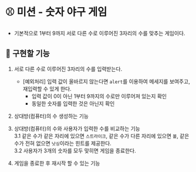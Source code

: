# ⚾ 미션 - 숫자 야구 게임
- 기본적으로 1부터 9까지 서로 다른 수로 이루어진 3자리의 수를 맞추는 게임이다.

## 🎯 구현할 기능
1. 서로 다른 수로 이루어진 3자리의 수를 입력받는다.
    - [예외처리] 입력 값이 올바르지 않는다면 `alert`를 이용하여 메세지를 보여주고, 재입력할 수 있게 한다.
        - 입력 값이 0이 아닌 1부터 9까지의 수로만 이루어져 있는지 확인
        - 동일한 숫자를 입력한 것은 아닌지 확인

2. 상대방(컴퓨터)의 수 생성하는 기능

3. 상대방(컴퓨터)의 수와 사용자가 입력한 수를 비교하는 기능 <br>
    3.1 같은 수가 같은 자리에 있으면 `스트라이크`, 같은 수가 다른 자리에 있으면 `볼`, 같은 수가 전혀 없으면 `낫싱`이라는 힌트를 제공한다. <br>
    3.2 사용자가 3개의 숫자를 모두 맞히면 게임을 종료한다. <br>

4. 게임을 종료한 후 재시작 할 수 있는 기능
